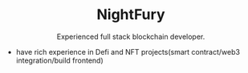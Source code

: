 <h1 align="center">NightFury</h1>

<p align="center">
Experienced full stack blockchain developer.
  
  - have rich experience in Defi and NFT projects(smart contract/web3 integration/build frontend)
</p>

